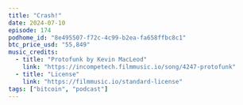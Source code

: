 ```yaml
---
title: "Crash!"
date: 2024-07-10
episode: 174
podhome_id: "8e495507-f72c-4c99-b2ea-fa658ffbc8c1"
btc_price_usd: "55,849"
music_credits:
  - title: "Protofunk by Kevin MacLeod"
    link: "https://incompetech.filmmusic.io/song/4247-protofunk"
  - title: "License"
    link: "https://filmmusic.io/standard-license"
tags: ["bitcoin", "podcast"]
---
```

